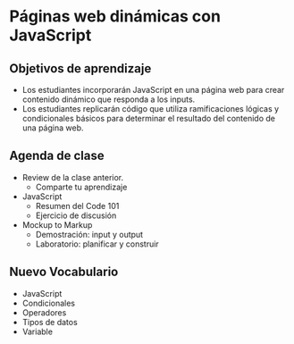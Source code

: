 # Páginas web dinámicas con JavaScript

## Objetivos de aprendizaje

- Los estudiantes incorporarán JavaScript en una página web para crear contenido dinámico que responda a los inputs.
- Los estudiantes replicarán código que utiliza ramificaciones lógicas y condicionales básicos para determinar el resultado del contenido de una página web.


## Agenda de clase

- Review de la clase anterior.
   - Comparte tu aprendizaje
- JavaScript
   - Resumen del Code 101
   - Ejercicio de discusión
- Mockup to Markup
   - Demostración: input y output
   - Laboratorio: planificar y construir

## Nuevo Vocabulario

- JavaScript
- Condicionales
- Operadores
- Tipos de datos
- Variable
